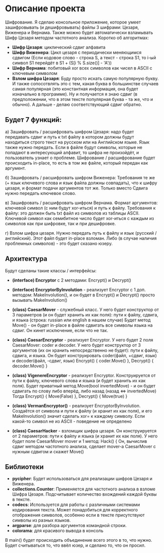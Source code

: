 # Описание проекта

Шифрование. Я сделаю консольное приложение,
которое умеет зашифровывать (и дешифровывать) файлы 3 шифрами: Цезаря, Виженера и Вернама.
Также можно будет автоматически взламывать Шифр Цезаря методом частотного анализа.
Коротко об алгоритмах:
- **Шифр Цезаря**: циклический сдвиг алфавита
- **Шифр Виженера**: Цикл цезаря с периодически меняющимся сдвигом (Если кодовое слово - строка S, а текст - строка S1, то i-ый символ S1 перейдёт в S1 + (S[i % S.size()] - 'A'))
- **Шифр Вернама**: побитовый xor всех символов как чисел в ASCII с ключевым символом
- **Взлом шифра Цезаря**:
Буду просто искать самую популярную букву. И также сопосотвлять это с тем, какая буква в большинстве случаев самая популярная (это константная информация, она будет изначально в программе). Ну и получается я знаю сдвиг (в предположении, что в этом тексте популярная буква - та же, что и обычно). А дальше - делаю соответствующий сдвиг обратно.

## Будет 7 функций:

а) Зашифровать / расшифровать шифром Цезаря: надо будет передавать сдвиг и путь к txt файлу
в котором должны будут находиться строго текст на русском или на Английском языке. Язык также нужно передать.
Если в файле будут символы, которые не попадают в интересующий алфавит, то шифра не произойдёт, и пользователь
узнает о проблеме. Шифрование / расшифрование будет происходить in-place, то есть в том же файле,
который передан как аргумент.

б) Зашифровать / расшифровать шифром Виженера: Требования те же (+ язык ключевого слова и язык файла должны совпадать),
что к шифру цезаря, и формат подачи аргументов тот же.
Только вместо Сдвига нужно передать ключевое слово.

в) Зашифровать / расшифровать шифром Вернама. Формат аргументов: ключевой символ (с ним будут xor-иться) и путь к файлу.
Требования к файлу: это должен быть txt файл из символов из таблицы ASCII. 
Ключевой символ как семибитное число будет xor-иться с каждым из символов как при шифровке, так и при дешифровке.

г) Взлом шифра цезаря. Нужно передать путь к файлу и язык (русский / английский). Этот файл будет in-place взломан.
Либо (в случае наличия проблемных символов) - это будет сказано юзеру.

## Архитектура

Будут сделаны такие классы / интерфейсы:

- **(interface) Encryptor** с 2 методами: Encrypt() и Decrypt()
- **(interface) EncryptorByInvolution** - реализует Encryptor с 1 доп. методом: MakeInvolution(), и он будет в Encrypt() и Decrypt()
просто вызывать MakeInvolution()
- **(class) CaesarMover** - служебный класс. У него будет конструктор от 3 параметров (и он будет хранить их как поля): пути к файлу, сдвига, и языка (строка: russian или english в нашем случае) Будет метод Move() - он будет in-place в файле сдвигать все символы языка на сдвиг. Он кинет исключение, если что не так.
- **(class) CaesarEncryptor** - реализует Encryptor. У него будет 2 поля CaesarMover: coder и decoder. У него будет конструктор от 3 аргументов (их он хранить непосредственно не будет): пути к файлу, сдвига, и языка. Он будет конструировать coder(файл, +сдвиг, язык) и decoder(файл, -сдвиг, язык) Encrypt() { coder.Move() }, Decrypt() { decoder.Move() }
- **(class) VigenereEncryptor** - реализует Encryptor. Конструируется от пути к файлу, ключевого слова и языка (и будет хранить их как поля).
Будет приватный метод Move(bool invertedMove) - и он будет сдвигать по слову либо вперёд, либо назад (назад <=> invertedMove)
Тогда Encrypt() { Move(False) }, Decrypt() { Move(true) }

- **(class) VermanEncryptor()** - реализует EncryptorByInvolution. Создаётся от символа и пути к файлу (и хранит их как поля), и его MakeInvolution() значит сделать xor= к каждому символу. Если какой-то символ не из ASCII - поведение не определено

- **(class) CaesarHacker** - взломщик шифра цезаря. Он конструируется от 2 параметров: пути к файлу и языка (и хранит их как поля). 
У него будет поле CaesarMover mover и 1 метод: Hack() { 
Он, вычислив сдвиг методом частотного анализа, сделает mover-а CaesarMover с нужным сдвигом и скажет Move() 

## Библиотеки

- **pycipher**: Будет использоваться для реализации шифров Цезаря и Виженера.
- **collections.Counter**: Применяется для частотного анализа в взломе Шифра Цезаря. Подсчитывает количество вхождений каждой буквы в тексте.
- **codecs**: Используется для работы с различными системами кодирования текста. Может понадобиться для корректного отображения символов, особенно если в тексте присутствуют символы из разных языков.
- **argparse**: для разбора аргументов командной строки.
- **colorama**: для красивого вывода в консоль

В main() будет происходить объединение всего этого в то, что нужно. Будет считываться то, что ввёл юзер, и сделано
то, что он просил.
